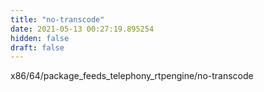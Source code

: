 ```yaml
---
title: "no-transcode"
date: 2021-05-13 00:27:19.895254
hidden: false
draft: false
---
```


x86/64/package_feeds_telephony_rtpengine/no-transcode

